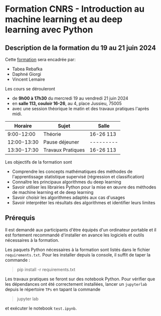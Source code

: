 # Formation CNRS - Introduction au machine learning et au deep learning avec Python

## Description de la formation du 19 au 21 juin 2024

Cette [formation](https://cnrsformation.cnrs.fr/introduction-machine-learning-deep-learning-avec-python?axe=160) sera encadrée par:

- Tabea Rebafka
- Daphné Giorgi
- Vincent Lemaire 

Les cours se dérouleront 

- de **9h00 à 17h30** du mercredi 19 au vendredi 21 juin 2024
- en **salle 113, couloir 16-26**, au 4, place Jussieu, 75005
- avec une session théorique le matin et des travaux pratiques l'après midi.


| Horaire     | Sujet             | Salle     |
| ----------- | ----------------- | --------- |
| 9:00-12:00  | Théorie           | 16-26 113 |
| 12:00-13:30 | Pause déjeuner    | --------- |
| 13:30-17:30 | Travaux Pratiques | 16-26 113 |

Les objectifs de la formation sont
- Comprendre les concepts mathématiques des méthodes de l'apprentissage statistique supervisé (régression et classification)
- Connaître les principaux algorithmes du deep learning
- Savoir utiliser les librairies Python pour la mise en œuvre des méthodes de machine learning et de deep learning
- Savoir choisir les algorithmes adaptés aux cas d'usages
- Savoir interpréter les résultats des algorithmes et identifier leurs limites

## Prérequis

Il est demandé aux participants d'être équipés d'un ordinateur portable et il est fortement recommandé d'installer en avance les logiciels et outils nécessaires à la formation.

Les paquets Python nécessaires à la formation sont listés dans le fichier `requirements.txt`. Pour les installer depuis la console, il suffit de taper la commande :

> pip install -r requirements.txt

Les travaux pratiques se feront sur des notebook Python. Pour vérifier que les dépendances ont été correctement installées, lancer un `jupyterlab` depuis le répertoire `TPs` en tapant la commande

> jupyter lab

et exécuter le notebook `test.ipynb`.
